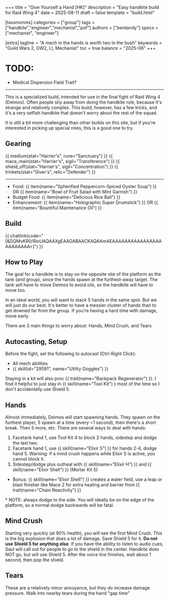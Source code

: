+++
title = "Give Yourself a Hand [HK]"
description = "Easy handkite build for Raid Wing 4"
date = 2025-08-11
draft = false
template = "build.html"

[taxonomies]
categories = ["group"]
tags = ["handkite","engineer","mechanist","pof"]
authors = ["berdandy"]
specs = ["mechanist", "engineer"]

[extra]
tagline = "A mech in the hands is worth two in the bush"
keywords = "Guild Wars 2, GW2, LI, Mechanist"
toc = true
balance = "2025-06"
+++

# TODO:

- Medical Dispersion Field Trait?

---

This is a specialized build, intended for use in the final fight of Raid Wing 4 (Deimos). Often people shy away from doing the handkite role,
because it's strange and relatively complex. This build, however, has a few tricks, and it's a very selfish handkite that doesn't worry
about the rest of the squad.

It is still a bit more challenging than other builds on this site, but if you're interested in picking up special roles, this is a good one to try.

## Gearing

{{ medium(stat="Harrier's", rune="Sanctuary") }}
{{ mace_main(stat="Harrier's", sigil="Transference") }}
{{ shield_off(stat="Harrier's", sigil="Concentration") }}
{{ trinkets(stat="Giver's", relic="Defender") }}

---

- Food: {{ item(name="Spherified Peppercorn-Spiced Oyster Soup") }} OR
{{ item(name="Bowl of Fruit Salad with Mint Garnish") }} 
- Budget Food: {{ item(name="Delicious Rice Ball") }}
- Enhancement: {{ item(name="Holographic Super Drumstick") }} OR {{ item(name="Bountiful Maintenance Oil") }}

## Build

{{ chatlink(code="[&DQMvKR0/RioUAQAAXgEAAGABAACKAQAAmAEAAAAAAAAAAAAAAAAAAAAAAAA=]") }}

## How to Play

The goal for a handkite is to stay on the opposite site of the platform as the tank (and group), since the hands spawn at the furthest-away target.
The tank will have to move Deimos to avoid oils, so the handkite will have to move too.

In an ideal world, you will want to stack 5 hands in the same spot. But we will just do our best. It's better to have a messier cluster of hands than
to get downed far from the group. If you're having a hard time with damage, move early.

There are 3 main things to worry about: Hands, Mind Crush, and Tears

## Autocasting, Setup

Before the fight, set the following to autocast (Ctrl-Right Click):

- All mech abilities
- {{ skill(id="29591", name="Utility Goggles") }}

Staying in a kit will also proc {{ trait(name="Backpack Regenerator") }}. I find it helpful to just stay in
{{ skill(name="Tool Kit") } most of the time so I don't accidentally use Shield 5.

## Hands

Almost immediately, Deimos will start spawning hands. They spawn on the furthest player, 5 spawn at a time (every ~1 second), then
there's a short break. Then 5 more, etc. There are several ways to deal with hands:

1. Facetank hand 1, use Tool Kit 4 to block 2 hands, sidestep and dodge the last two.
1. Facetank hand 1, use {{ skill(name="Elixir S") }} for hands 2-4, dodge hand 5. Warning: if a mind crush happens while Elixir S is active, you cannot block it.
1. Sidestep/dodge plus outheal with {{ skill(name="Elixir H") }} and {{ skill(name="Elixir Shell") }} (Mortar Kit 5)
  - Bonus: {{ skill(name="Elixir Shell") }} creates a water field, use a leap or blast finisher like Mace 2 for extra healing and barrier from
    {{ trait(name="Chain Reactivity") }}

\* NOTE: always dodge to the side. You will ideally be on the edge of the platform, so a normal dodge backwards will be fatal.

## Mind Crush

Starting very quickly (at 90% health), you will see the first Mind Crush. This is the big explosion that does a lot of damage. Save Shield 5 for it. __Do not use Shield 5 for anything else__. If you have the ability to listen to audio cues, Saul will call out for people to go to the shield in the center. Handkite does NOT go, but will use Shield 5. After the voice line finishes, wait about 1 second, then pop the shield.

## Tears

These are a relatively minor annoyance, but they do increase damage pressure. Walk into nearby tears during the hand "gap time"
